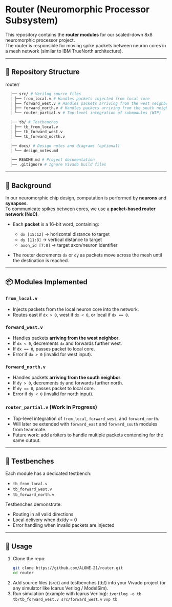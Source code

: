 # Router (Neuromorphic Processor Subsystem)

This repository contains the **router modules** for our scaled-down 8x8 neuromorphic processor project.  
The router is responsible for moving spike packets between neuron cores in a mesh network (similar to IBM TrueNorth architecture).  

---

## 📂 Repository Structure
router/
```bash
  │── src/ # Verilog source files
  │ ├── from_local.v # Handles packets injected from local core
  │ ├── forward_west.v # Handles packets arriving from the west neighbor
  │ ├── forward_north.v # Handles packets arriving from the south neighbor
  │ └── router_partial.v # Top-level integration of submodules (WIP)

  │── tb/ # Testbenches
  │ ├── tb_from_local.v
  │ ├── tb_forward_west.v
  │ └── tb_forward_north.v

  │── docs/ # Design notes and diagrams (optional)
  │ └── design_notes.md

  │── README.md # Project documentation
  │── .gitignore # Ignore Vivado build files
```
---

## 🧠 Background

In our neuromorphic chip design, computation is performed by **neurons** and **synapses**.  
To communicate spikes between cores, we use a **packet-based router network (NoC)**.

- Each **packet** is a 16-bit word, containing:
  - `dx [15:12]` → horizontal distance to target
  - `dy [11:8]`  → vertical distance to target
  - `axon_id [7:0]` → target axon/neuron identifier  

- The router decrements `dx` or `dy` as packets move across the mesh until the destination is reached.

---

## 📦 Modules Implemented

### `from_local.v`
- Injects packets from the local neuron core into the network.  
- Routes east if `dx > 0`, west if `dx < 0`, or local if `dx == 0`.

### `forward_west.v`
- Handles packets **arriving from the west neighbor**.  
- If `dx < 0`, decrements `dx` and forwards further west.  
- If `dx == 0`, passes packet to local core.  
- Error if `dx > 0` (invalid for west input).

### `forward_north.v`
- Handles packets **arriving from the south neighbor**.  
- If `dy > 0`, decrements `dy` and forwards further north.  
- If `dy == 0`, passes packet to local core.  
- Error if `dy < 0` (invalid for north input).

### `router_partial.v` (Work in Progress)
- Top-level integration of `from_local`, `forward_west`, and `forward_north`.  
- Will later be extended with `forward_east` and `forward_south` modules from teammate.  
- Future work: add arbiters to handle multiple packets contending for the same output.

---

## 🧪 Testbenches
Each module has a dedicated testbench:
- `tb_from_local.v`
- `tb_forward_west.v`
- `tb_forward_north.v`

Testbenches demonstrate:
- Routing in all valid directions
- Local delivery when dx/dy = 0
- Error handling when invalid packets are injected

---

## 🚀 Usage
1. Clone the repo:
   ```bash
   git clone https://github.com/ALONE-21/router.git
   cd router
2. Add source files (src/) and testbenches (tb/) into your Vivado project (or any simulator like Icarus Verilog / ModelSim).
3. Run simulation (example with Icarus Verilog):
        `iverilog -o tb tb/tb_forward_west.v src/forward_west.v`
        `vvp tb `









